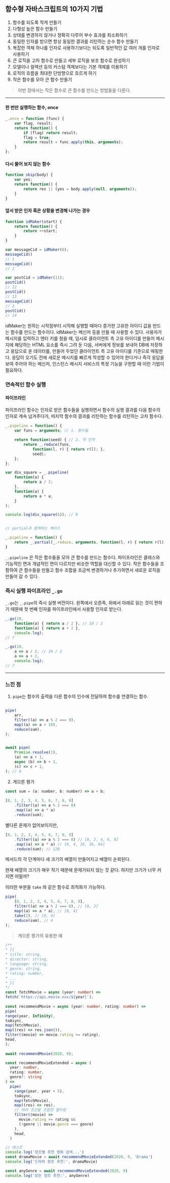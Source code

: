 ## 함수형 자바스크립트의 10가지 기법
1. 함수를 되도록 작게 만들기
2. 다형성 높은 함수 만들기
3. 상태를 변경하지 않거나 정확히 다루어 부수 효과를 최소화하기
4. 동일한 인자를 받으면 항상 동일한 결과를 리턴하는 순수 함수 만들기
5. 복잡한 객체 하나를 인자로 사용하기보다는 되도록 일반적인 값 여러 개를 인자로 사용하기
6. 큰 로직을 고차 함수로 만들고 세부 로직을 보조 함수로 완성하기
7. 모델이나 컬렉션 등의 커스텀 객체보다는 기본 객체를 이용하기
8. 로직의 흐름을 최대한 단방향으로 흐르게 하기
9. 작은 함수를 모아 큰 함수 만들기


> 이번 장에서는 작은 함수로 큰 함수를 만드는 방법들을 다룬다.


---

#### 한 번만 실행하는 함수, once
```js
_.once = function (func) {
	var flag, result;
	return function() {
		if (flag) return result;
		flag = true;
		return result = func.apply(this, arguments);
	}
};
```

#### 다시 물어 보지 않는 함수
```js
function skip(body) {
	var yes;
	return function() {
		return res || (yes = body.apply(null, arguments));
	}
}
```


#### 앞서 받은 인자 혹은 상황을 변경해 나가는 경우
```js
function idMaker(start) {
	return function() {
		return ++start;
	}
}

var messageCid = idMaker(0);
messageCid()
// 1
messageCid()
// 2

var postCid = idMaker(11);
postCid()
// 12 
postCid()
// 13
messageCid()
// 3
postCid()
// 14
```

idMaker는 원하는 시작점부터 시작해 실행할 때마다 증가한 고유한 아이디 값을 만드는 함수를 만드는 함수이다.
idMaker는 메신저 등을 만들 때 사용할 수 있다. 사용자가 메시지를 입력하고 엔터 키를 쳤을 때, 임시로 클라이언트 측 고유 아이디를 만들어 메시지에 해당하는 HTML 요소를 즉시 그려 둔 다음, 서버에게 정보를 보내어 DB에 저장하고 응답으로 온 데이터를, 만들어 두었던 클라이언트 측 고유 아이디를 기준으로 매핑한다. 응답이 오기도 전에 새로운 메시지를 빠르게 작성할 수 있어야 한다거나 즉각 응답을 보여 주어야 하는 메신저, 인스턴스 메시지 서비스의 특정 기능을 구현할 때 이런 기법이 필요하다.

### 연속적인 함수 실행

#### 파이프라인

파이프라인 함수는 인자로 받은 함수들을 실행하면서 함수의 실행 결과를 다음 함수의 인자로 계속 넘겨주다가, 마지막 함수의 결과를 리턴하는 함수를 리턴하는 고차 함수다.

```js
_.pipeline = function() {
	var funs = arguments; // 1. 함수들

	return function(seed) { // 2. 첫 인자
		return _.reduce(funs,
			function(l, r) { return r(l); }, 
			seed);
	};
};

var div_square = _.pipeline(
	function(a) {
		return a / 2;
	},
	function(a) {
		return a * a;
	}
);

console.log(div_square(6)); // 9


// partial과 함께하는 케이스

_.pipeline = function() {
	return _.partial(_.reduce, arguments, function(l, r) { return r(l); });
}
```


`_.pipeline` 은 작은 함수들을 모아 큰 함수를 만드는 함수다. 파이프라인은 클래스와 기능적인 면과 개념적인 면이 다르지만 비슷한 역할을 대신할 수 있다. 작은 함수들을 조함하여 큰 함수들을 만들고 함수 조합을 조금씩 변경하거나 추가하면서 새로운 로직을 만들어 갈 수 있다.


### 즉시 실행 파이프라인 `_.go`
`_.go`는 `_.pipe`의 즉시 실행 버전이다. 왼쪽에서 오른족, 위에서 아래로 읽는 것이 편하기 때문에 첫 번째 인자를 파이프라인에서 사용할 인자로 받는다.

```js
_.go(10,
	function(a) { return a / 2 }, // 10 / 2
	function(a) { return a + 2 },
	console.log);
// 7

_.go(10,
	a => a / 2, // 10 / 2
	a => a + 2,
	console.log);
// 7
```


---

### 느낀 점

1. `pipe`는 함수의 출력을 다른 함수의 인수에 전달하여 함수를 연결하는 함수.

```js

pipe(  
	arr,  
	filter((a) => a % 2 === 0),  
	map((a) => a + 10),  
	reduce(sum),  
);


await pipe(  
	Promise.resolve(1),  
	(a) => a + 1,  
	async (b) => b + 1,  
	(c) => c + 1,  
); // 4
```


2. 게으른 평가
```js
const sum = (a: number, b: number) => a + b;  
  
[0, 1, 2, 3, 4, 5, 6, 7, 8, 9]  
	.filter((a) => a % 2 === 0)  
	.map((a) => a * a)  
	.reduce(sum);
```

별다른 문제가 없어보이지만, 
```js
[0, 1, 2, 3, 4, 5, 6, 7, 8, 9]  
	.filter((a) => a % 2 === 0) // [0, 2, 4, 6, 8]  
	.map((a) => a * a) // [0, 4, 16, 36, 64]  
	.reduce(sum); // 120
```

메서드의 각 단계마다 새 크기의 배열이 만들어지고 배열이 순회된다.

현재 배열의 크기가 매우 작기 때문에 문제가되지 않는 것 같다. 하지만 크기가 너무 커지면 어떨까?

이러한 부분을 `take` 와 같은 함수로 최적화가 가능하다.

```js
pipe(  
	[0, 1, 2, 3, 4, 5, 6, 7, 8, 9],  
	filter((a) => a % 2 === 0), // [0, 2]  
	map((a) => a * a), // [0, 4]  
	take(2), // [0, 4]  
	reduce(sum), // 4  
);
```

> 게으른 평가의 유용한 예

```ts
/**  
* [{  
* title: string,  
* director: string,  
* language: string,  
* genre: string,  
* rating: number,  
* ...  
* }]  
*/  
const fetchMovie = async (year: number) =>  
fetch(`https://api.movie.xxx/${year}`);  
  
const recommendMovie = async (year: number, rating: number) =>  
pipe(  
range(year, Infinity),  
toAsync,  
map(fetchMovie),  
map((res) => res.json()),  
filter((movie) => movie.rating >= rating),  
head,  
);  
  
await recommendMovie(2020, 9);
```

```ts
const recommendMovieExtended = async (
  year: number, 
  rating: number, 
  genre?: string
) =>
  pipe(
    range(year, year + 5),
    toAsync,
    map(fetchMovie),
    map((res) => res),
    // 여러 조건을 조합한 필터링
    filter((movie) => 
      movie.rating >= rating &&
      (!genre || movie.genre === genre)
    ),
    head,
  )

// 테스트
console.log('장르별 추천 영화 검색...')
const dramaMovie = await recommendMovieExtended(2020, 9, 'Drama')
console.log('드라마 장르 추천:', dramaMovie)

const anyGenre = await recommendMovieExtended(2020, 9)
console.log('모든 장르 추천:', anyGenre)
```

